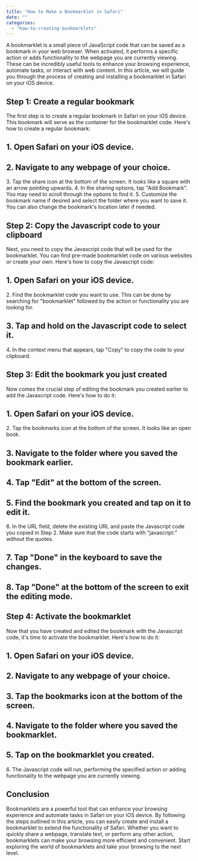 ```yaml
---
title: "How to Make a Bookmarklet in Safari"
date: ""
categories: 
  - "how-to-creating-bookmarklets"
---
```


A bookmarklet is a small piece of JavaScript code that can be saved as a bookmark in your web browser. When activated, it performs a specific action or adds functionality to the webpage you are currently viewing. These can be incredibly useful tools to enhance your browsing experience, automate tasks, or interact with web content. In this article, we will guide you through the process of creating and installing a bookmarklet in Safari on your iOS device.

## Step 1: Create a regular bookmark

The first step is to create a regular bookmark in Safari on your iOS device. This bookmark will serve as the container for the bookmarklet code. Here's how to create a regular bookmark:

## 1\. Open Safari on your iOS device.

## 2\. Navigate to any webpage of your choice.

3\. Tap the share icon at the bottom of the screen. It looks like a square with an arrow pointing upwards. 4. In the sharing options, tap "Add Bookmark". You may need to scroll through the options to find it. 5. Customize the bookmark name if desired and select the folder where you want to save it. You can also change the bookmark's location later if needed.

## Step 2: Copy the Javascript code to your clipboard

Next, you need to copy the Javascript code that will be used for the bookmarklet. You can find pre-made bookmarklet code on various websites or create your own. Here's how to copy the Javascript code:

## 1\. Open Safari on your iOS device.

2\. Find the bookmarklet code you want to use. This can be done by searching for "bookmarklet" followed by the action or functionality you are looking for.

## 3\. Tap and hold on the Javascript code to select it.

4\. In the context menu that appears, tap "Copy" to copy the code to your clipboard.

## Step 3: Edit the bookmark you just created

Now comes the crucial step of editing the bookmark you created earlier to add the Javascript code. Here's how to do it:

## 1\. Open Safari on your iOS device.

2\. Tap the bookmarks icon at the bottom of the screen. It looks like an open book.

## 3\. Navigate to the folder where you saved the bookmark earlier.

## 4\. Tap "Edit" at the bottom of the screen.

## 5\. Find the bookmark you created and tap on it to edit it.

6\. In the URL field, delete the existing URL and paste the Javascript code you copied in Step 2. Make sure that the code starts with "javascript:" without the quotes.

## 7\. Tap "Done" in the keyboard to save the changes.

## 8\. Tap "Done" at the bottom of the screen to exit the editing mode.

## Step 4: Activate the bookmarklet

Now that you have created and edited the bookmark with the Javascript code, it's time to activate the bookmarklet. Here's how to do it:

## 1\. Open Safari on your iOS device.

## 2\. Navigate to any webpage of your choice.

## 3\. Tap the bookmarks icon at the bottom of the screen.

## 4\. Navigate to the folder where you saved the bookmarklet.

## 5\. Tap on the bookmarklet you created.

6\. The Javascript code will run, performing the specified action or adding functionality to the webpage you are currently viewing.

## Conclusion

Bookmarklets are a powerful tool that can enhance your browsing experience and automate tasks in Safari on your iOS device. By following the steps outlined in this article, you can easily create and install a bookmarklet to extend the functionality of Safari. Whether you want to quickly share a webpage, translate text, or perform any other action, bookmarklets can make your browsing more efficient and convenient. Start exploring the world of bookmarklets and take your browsing to the next level.

